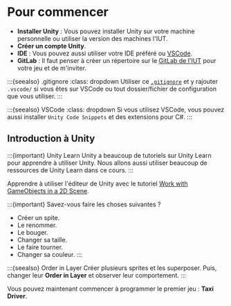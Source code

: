 # Pour commencer

- **Installer Unity** : Vous pouvez installer Unity sur votre machine personnelle ou utiliser la version des machines l'IUT.
- **Créer un compte Unity**.
- **IDE** : Vous pouvez aussi utiliser votre IDE préféré ou [VSCode](https://learn.unity.com/tutorial/get-started-with-scripts?uv=2021.3).
- **GitLab** : Il faut penser à créer un répertoire sur le [GitLab de l'IUT](git.iut-orsay.fr) pour votre jeu et de m'inviter.

:::{seealso} .gitignore
:class: dropdown
Utiliser ce [`.gitignore`](https://github.com/github/gitignore/blob/main/Unity.gitignore) et y rajouter `.vscode/` si vous êtes sur VSCode ou tout dossier/fichier de configuration que vous utiliser.
:::

:::{seealso} VSCode
:class: dropdown
Si vous utilisez VSCode, vous pouvez aussi installer `Unity Code Snippets` et des extensions pour C#. 
:::


## Introduction à Unity

:::{important} Unity Learn
Unity a beaucoup de tutoriels sur Unity Learn pour apprendre à utiliser Unity. Nous allons aussi utiliser beaucoup de ressources de Unity Learn dans ce cours.
:::

Apprendre à utiliser l'éditeur de Unity avec le tutoriel [Work with GameObjects in a 2D Scene](https://learn.unity.com/tutorial/work-with-gameobjects-in-a-2d-scene?uv=2021.3).

:::{important} Savez-vous faire les choses suivantes ?
- Créer un spite.
- Le renommer. 
- Le bouger. 
- Changer sa taille. 
- Le faire tourner.
- Changer sa couleur.
:::

:::{seealso} Order in Layer
Créer plusieurs sprites et les superposer. Puis, changer leur **Order in Layer** et observer leur comportement.
:::

Vous pouvez maintenant commencer à programmer le premier jeu : **Taxi Driver**.

